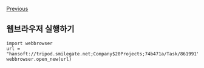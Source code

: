 [Previous](..)
## 웹브라우저 실행하기
    import webbrowser
    url = "hansoft://tripod.smilegate.net;Company$20Projects;74b471a/Task/861991"
    webbrowser.open_new(url)